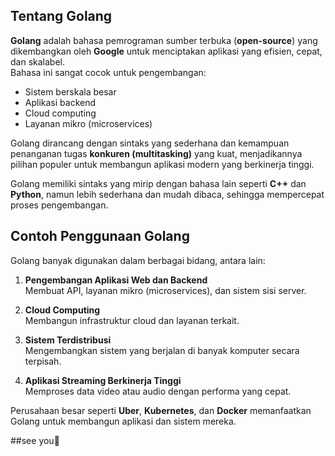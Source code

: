 
## Tentang Golang

**Golang** adalah bahasa pemrograman sumber terbuka (**open-source**) yang dikembangkan oleh **Google** untuk menciptakan aplikasi yang efisien, cepat, dan skalabel.  
Bahasa ini sangat cocok untuk pengembangan:

- Sistem berskala besar  
- Aplikasi backend  
- Cloud computing  
- Layanan mikro (microservices)  

Golang dirancang dengan sintaks yang sederhana dan kemampuan penanganan tugas **konkuren (multitasking)** yang kuat, menjadikannya pilihan populer untuk membangun aplikasi modern yang berkinerja tinggi.

Golang memiliki sintaks yang mirip dengan bahasa lain seperti **C++** dan **Python**, namun lebih sederhana dan mudah dibaca, sehingga mempercepat proses pengembangan.

## Contoh Penggunaan Golang

Golang banyak digunakan dalam berbagai bidang, antara lain:

1. **Pengembangan Aplikasi Web dan Backend**  
   Membuat API, layanan mikro (microservices), dan sistem sisi server.

2. **Cloud Computing**  
   Membangun infrastruktur cloud dan layanan terkait.

3. **Sistem Terdistribusi**  
   Mengembangkan sistem yang berjalan di banyak komputer secara terpisah.

4. **Aplikasi Streaming Berkinerja Tinggi**  
   Memproses data video atau audio dengan performa yang cepat.

Perusahaan besar seperti **Uber**, **Kubernetes**, dan **Docker** memanfaatkan Golang untuk membangun aplikasi dan sistem mereka.

##see you🥱
